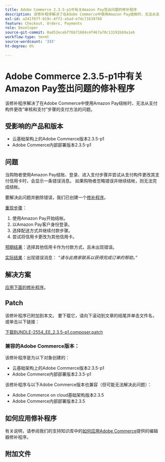```yaml
---
title: Adobe Commerce 2.3.5-p1中有关Amazon Pay签出问题的修补程序
description: 该修补程序解决了在Adobe Commerce中使用Amazon Pay结帐时，无法从支付构件更改“审核和支付”步骤的支付方法的问题。
exl-id: a241f67f-019c-4ff2-a5ad-e7dc71639768
feature: Checkout, Orders, Payments
role: Developer
source-git-commit: 0ad52eceb776b71604c4f467a70c13191bb9a1eb
workflow-type: tm+mt
source-wordcount: '333'
ht-degree: 0%

---
```


# Adobe Commerce 2.3.5-p1中有关Amazon Pay签出问题的修补程序

该修补程序解决了在Adobe Commerce中使用Amazon Pay结帐时，无法从支付构件更改“审核和支付”步骤的支付方法的问题。

## 受影响的产品和版本

* 云基础架构上的Adobe Commerce版本2.3.5-p1
* Adobe Commerce内部部署版本2.3.5-p1

## 问题

当购物者使用Amazon Pay结账、登录、进入支付步骤并尝试从支付构件更改其支付信用卡时，会显示一条错误消息。 如果购物者忽略错误并继续结帐，则无法完成结帐。

要解决此问题并删除错误，我们已创建一个[修补程序](assets/BUNDLE-2554_EE_2.3.5-p1.composer.patch.zip)。

<u>重现步骤</u>：

1. 使用Amazon Pay开始结帐。
1. 以Amazon Pay客户身份登录。
1. 选择配送方式并继续付款步骤。
1. 尝试将信用卡更改为其他信用卡。

<u>预期结果</u>：选择其他信用卡作为付款方式，且未出现错误。

<u>实际结果</u>：出现错误消息： *“请与此商家联系以获得完成订单的帮助。”*

## 解决方案

[应用下面的修补程序](assets/BUNDLE-2554_EE_2.3.5-p1.composer.patch.zip)。

## Patch

该修补程序已附加到本文。 要下载它，请向下滚动到文章的结尾并单击文件名，或单击以下链接：

[下载BUNDLE-2554\_EE\_2.3.5-p1.composer.patch](assets/BUNDLE-2554_EE_2.3.5-p1.composer.patch.zip)

### 兼容的Adobe Commerce版本：

该修补程序是为以下对象创建的：

* 云基础架构上的Adobe Commerce版本2.3.5-p1
* Adobe Commerce内部部署版本2.3.5-p1

该修补程序与以下Adobe Commerce版本也兼容（但可能无法解决此问题）：

* Adobe Commerce on cloud基础架构版本2.3.5
* Adobe Commerce内部部署版本2.3.5

## 如何应用修补程序

有关说明，请参阅我们的支持知识库中的[如何应用Adobe Commerce](/help/how-to/general/how-to-apply-a-composer-patch-provided-by-magento.md)提供的编辑器修补程序。

## 附加文件
